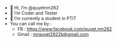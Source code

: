 - 👋 Hi, I’m @quyetnm262
- 👀 I’m Coder and Tester
- 🌱 I’m currently a student in PTIT
- You can call me by :
  + FB : https://www.facebook.com/quyet.nm262
  + Gmail : mrquyet2622k@gmail.com


<!---
quyetnm262/quyetnm262 is a ✨ special ✨ repository because its `README.md` (this file) appears on your GitHub profile.
You can click the Preview link to take a look at your changes.
--->
